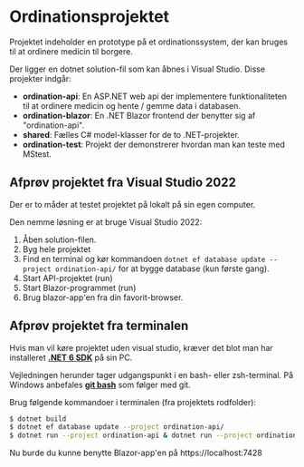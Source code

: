 # Ordinationsprojektet

Projektet indeholder en prototype på et ordinationssystem, der kan bruges til at ordinere medicin til borgere. 

Der ligger en dotnet solution-fil som kan åbnes i Visual Studio. Disse projekter indgår:
- **ordination-api**: En ASP.NET web api der implementere funktionaliteten til at ordinere medicin og hente / gemme data i databasen.
- **ordination-blazor**: En .NET Blazor frontend der benytter sig af "ordination-api".
- **shared**: Fælles C# model-klasser for de to .NET-projekter.
- **ordination-test**: Projekt der demonstrerer hvordan man kan teste med MStest. 

## Afprøv projektet fra Visual Studio 2022
Der er to måder at testet projektet på lokalt på sin egen computer.

Den nemme løsning er at bruge Visual Studio 2022:
1. Åben solution-filen.
2. Byg hele projektet
3. Find en terminal og kør kommandoen `dotnet ef database update --project ordination-api/` for at bygge database (kun første gang).
4. Start API-projektet (run)
5. Start Blazor-programmet (run)
6. Brug blazor-app'en fra din favorit-browser.

## Afprøv projektet fra terminalen
Hvis man vil køre projektet uden visual studio, kræver det blot  man har installeret [**.NET 6 SDK**](https://dotnet.microsoft.com/en-us/download/dotnet/6.0) på sin PC.

Vejledningen herunder tager udgangspunkt i en bash- eller zsh-terminal. På Windows anbefales [**git bash**](https://git-scm.com/downloads) som følger med git. 

Brug følgende kommandoer i terminalen (fra projektets rodfolder):

```sh
$ dotnet build
$ dotnet ef database update --project ordination-api/
$ dotnet run --project ordination-api & dotnet run --project ordination-blazor && fg
```

Nu burde du kunne benytte Blazor-app'en på https://localhost:7428 
